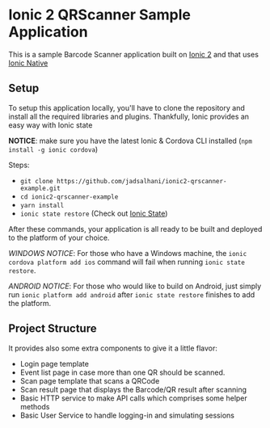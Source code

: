 # Ionic 2 QRScanner Sample Application

This is a sample Barcode Scanner application built on [Ionic 2](https://github.com/driftyco/ionic) and that uses [Ionic Native](https://github.com/driftyco/ionic-native)

## Setup

To setup this application locally, you'll have to clone the repository and install all the required libraries and plugins. Thankfully, Ionic provides an easy way with Ionic state

__NOTICE__: make sure you have the latest Ionic & Cordova CLI installed (`npm install -g ionic cordova`)

Steps:

- `git clone https://github.com/jadsalhani/ionic2-qrscanner-example.git`
- `cd ionic2-qrscanner-example`
- `yarn install`
- `ionic state restore` (Check out [Ionic State](https://github.com/driftyco/ionic-cli#ionic-state))

After these commands, your application is all ready to be built and deployed to the platform of your choice.

_WINDOWS NOTICE_: For those who have a Windows machine, the `ionic cordova platform add ios` command will fail when running `ionic state restore`.

_ANDROID NOTICE_: For those who would like to build on Android, just simply run `ionic platform add android` after `ionic state restore` finishes to add the platform.

## Project Structure

It provides also some extra components to give it a little flavor:
- Login page template
- Event list page in case more than one QR should be scanned.
- Scan page template that scans a QRCode
- Scan result page that displays the Barcode/QR result after scanning
- Basic HTTP service to make API calls which comprises some helper methods
- Basic User Service to handle logging-in and simulating sessions
